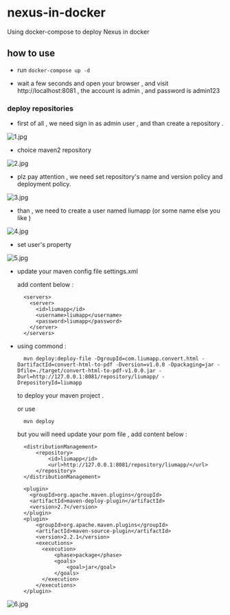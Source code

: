 # nexus-in-docker
Using docker-compose to deploy Nexus in docker

## how to use

* run ``` docker-compose up -d ```

* wait a few seconds and open your browser , and visit http://localhost:8081 , the account is admin , and password is admin123

### deploy repositories

* first of all , we need sign in as admin user , and than create a repository . 

![1.jpg](https://github.com/liumapp/nexus-in-docker/blob/master/pic/1.jpg)

* choice maven2 repository

![2.jpg](https://github.com/liumapp/nexus-in-docker/blob/master/pic/2.jpg)

* plz pay attention , we need set repository's name and version policy and deployment policy.

![3.jpg](https://github.com/liumapp/nexus-in-docker/blob/master/pic/3.jpg)

* than , we need to create a user named liumapp (or some name else you like )

![4.jpg](https://github.com/liumapp/nexus-in-docker/blob/master/pic/4.jpg)

* set user's property

![5.jpg](https://github.com/liumapp/nexus-in-docker/blob/master/pic/5.jpg)

* update your maven config file settings.xml

	add content below :

		<servers>
		  <server>
			<id>liumapp</id>
			<username>liumapp</username>
			<password>liumapp</password>
		  </server>
		</servers>

* using commond : 

		mvn deploy:deploy-file -DgroupId=com.liumapp.convert.html -DartifactId=convert-html-to-pdf -Dversion=v1.0.0 -Dpackaging=jar -Dfile=./target/convert-html-to-pdf-v1.0.0.jar -Durl=http://127.0.0.1:8081/repository/liumapp/ -DrepositoryId=liumapp

	to deploy your maven project .	

	or use 

		mvn deploy

	but you will need update your pom file , add content below : 

		<distributionManagement>
			<repository>
				<id>liumapp</id>
				<url>http://127.0.0.1:8081/repository/liumapp/</url>
			</repository>
		</distributionManagement>

        <plugin>
          <groupId>org.apache.maven.plugins</groupId>
          <artifactId>maven-deploy-plugin</artifactId>
          <version>2.7</version>
        </plugin>
	    <plugin>
			<groupId>org.apache.maven.plugins</groupId>
			<artifactId>maven-source-plugin</artifactId>
			<version>2.2.1</version>
			<executions>
			  <execution>
			      <phase>package</phase>
			      <goals>
			          <goal>jar</goal>
			      </goals>
			  </execution>
			</executions>
	    </plugin>				

![6.jpg](https://github.com/liumapp/nexus-in-docker/blob/master/pic/6.jpg)